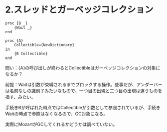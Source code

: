 # 2.スレッドとガーベッジコレクション

	proc {B _}
		{Wait _}
	end
	
	proc {A}
		Collectible={NewDictionary}
	in
		{B Collectible}
	end

問い：{A}の呼び出しが終わるとCollectibleはガーベッジコレクションの対象になるか？

前提：Waitは引数が束縛されるまでブロックする操作。些事だが、アンダーバーは名前なしの識別子みたいなもので、一つ目の出現と二つ目の出現は違うものを指す、みたい。

手続きBが呼ばれた時点ではCollectibleが引数として参照されているが、手続きWaitの時点で参照はなくなるので、GC対象になる。

実際にMozartがGCしてくれるかどうかは調べていない。
